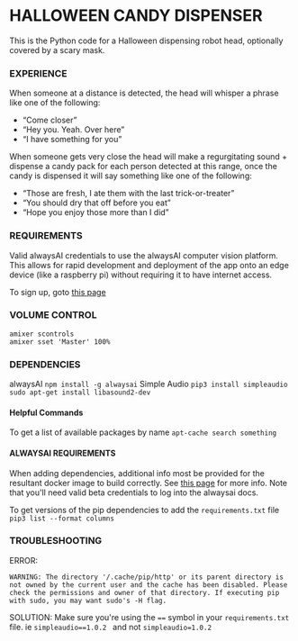 # HALLOWEEN CANDY DISPENSER
This is the Python code for a Halloween dispensing robot head, optionally
covered by a scary mask.

### EXPERIENCE
When someone at a distance is detected, the head will whisper a phrase
like one of the following:

- “Come closer”
- “Hey you. Yeah. Over here”
- “I have something for you”

When someone gets very close the head will make a regurgitating 
sound + dispense a candy pack for each person detected at this range, once 
the candy is dispensed it will say something like one of the following:

- “Those are fresh, I ate them with the last trick-or-treater”
- “You should dry that off before you eat”
- “Hope you enjoy those more than I did”

### REQUIREMENTS
Valid alwaysAI credentials to use the alwaysAI computer vision platform.
This allows for rapid development and deployment of the app onto an edge 
device (like a raspberry pi) without requiring it to have internet access.

To sign up, goto [this page](https://learn.alwaysai.co/beta)

### VOLUME CONTROL
```
amixer scontrols
amixer sset 'Master' 100%
```

### DEPENDENCIES
alwaysAI
`npm install -g alwaysai`
Simple Audio
`pip3 install simpleaudio`
`sudo apt-get install libasound2-dev`

#### Helpful Commands
To get a list of available packages by name
`apt-cache search something`

#### ALWAYSAI REQUIREMENTS
When adding dependencies, additional info most be provided for the resultant docker image to build correctly. See [this page](https://dashboard.alwaysai.co/docs/application_development/handling_app_dependencies.html) for more info. Note that you'll need valid beta credentials to log into the alwaysai docs.

To get versions of the pip dependencies to add the `requirements.txt` file
`pip3 list --format columns`


### TROUBLESHOOTING
ERROR:
```
WARNING: The directory '/.cache/pip/http' or its parent directory is not owned by the current user and the cache has been disabled. Please check the permissions and owner of that directory. If executing pip with sudo, you may want sudo's -H flag.
```
SOLUTION:
Make sure you're using the `==` symbol in your `requirements.txt` file. ie `simpleaudio==1.0.2 ` and not `simpleaudio=1.0.2 `